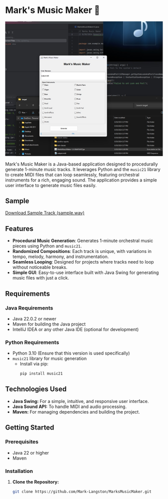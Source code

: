 # Mark's Music Maker 🎵

![Mark's Music Maker Screenshot](img/screenshot.jpg)

Mark's Music Maker is a Java-based application designed to procedurally generate 1-minute music tracks. It leverages Python and the `music21` library to create MIDI files that can loop seamlessly, featuring orchestral instruments for a rich, engaging sound. The application provides a simple user interface to generate music files easily.

## Sample

[Download Sample Track (sample.wav)](/sample.wav)

## Features

- **Procedural Music Generation**: Generates 1-minute orchestral music pieces using Python and `music21`.
- **Randomized Compositions**: Each track is unique, with variations in tempo, melody, harmony, and instrumentation.
- **Seamless Looping**: Designed for projects where tracks need to loop without noticeable breaks.
- **Simple GUI**: Easy-to-use interface built with Java Swing for generating music files with just a click.

## Requirements

### Java Requirements
- Java 22.0.2 or newer
- Maven for building the Java project
- IntelliJ IDEA or any other Java IDE (optional for development)

### Python Requirements
- Python 3.10 (Ensure that this version is used specifically)
- `music21` library for music generation
  - Install via pip:
    ```bash
    pip install music21
    ```

## Technologies Used

- **Java Swing:** For a simple, intuitive, and responsive user interface.
- **Java Sound API:** To handle MIDI and audio processing.
- **Maven:** For managing dependencies and building the project.

## Getting Started

### Prerequisites

- Java 22 or higher
- Maven

### Installation

1. **Clone the Repository:**

   ```bash
   git clone https://github.com/Mark-Langston/MarksMusicMaker.git

